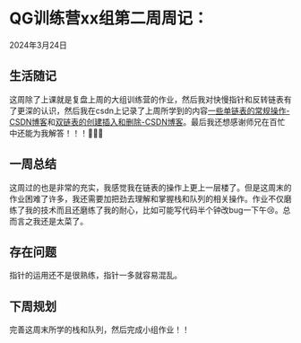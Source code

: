 # QG训练营xx组第二周周记：
2024年3月24日

## 生活随记

这周除了上课就是复盘上周的大组训练营的作业，然后我对快慢指针和反转链表有了更深的认识，然后我在csdn上记录了上周所学到的内容[一些单链表的常规操作-CSDN博客](https://blog.csdn.net/kirisi/article/details/136892109)和[双链表的创建插入和删除-CSDN博客](https://blog.csdn.net/kirisi/article/details/136924384?spm=1001.2014.3001.5501)。最后我还想感谢师兄在百忙中还能为我解答！！！🌹🌹🌹

## 一周总结

这周过的也是非常的充实，我感觉我在链表的操作上更上一层楼了。但是这周末的作业困难了许多，我还需要加把劲去理解和掌握栈和队列的相关操作。作业不仅磨练了我的技术而且还磨练了我的耐心，比如可能写代码半个钟改bug一下午😢。总而言之我还是太菜了。

## 存在问题

指针的运用还不是很熟练，指针一多就容易混乱。

## 下周规划

完善这周末所学的栈和队列，然后完成小组作业！！

